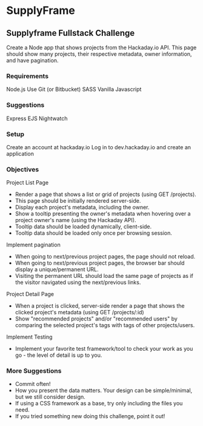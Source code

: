 # SupplyFrame


## Supplyframe Fullstack Challenge 
Create a Node app that shows projects from the Hackaday.io API. This page should show many projects, their respective metadata, owner information, and have pagination. 

### Requirements 
Node.js 
Use Git (or Bitbucket) 
SASS 
Vanilla Javascript

### Suggestions 
Express 
EJS 
Nightwatch

### Setup 
Create an account at hackaday.io 
Log in to dev.hackaday.io and create an application 

### Objectives 
Project List Page 
- Render a page that shows a list or grid of projects (using GET /projects). 
- This page should be initially rendered server-side. 
- Display each project's metadata, including the owner. 
- Show a tooltip presenting the owner's metadata when hovering over a project owner's name (using the Hackaday API). 
- Tooltip data should be loaded dynamically, client-side. 
- Tooltip data should be loaded only once per browsing session. 

Implement pagination 
- When going to next/previous project pages, the page should not reload. 
- When going to next/previous project pages, the browser bar should display a unique/permanent URL. 
- Visiting the permanent URL should load the same page of projects as if the visitor navigated using the next/previous links. 

Project Detail Page 
- When a project is clicked, server-side render a page that shows the clicked project's metadata (using GET /projects/:id)
- Show "recommended projects" and/or "recommended users" by comparing the selected project's tags with tags of other projects/users. 

Implement Testing 
- Implement your favorite test framework/tool to check your work as you go - the level of detail is up to you. 

### More Suggestions 
- Commit often! 
- How you present the data matters. Your design can be simple/minimal, but we still consider design. 
- If using a CSS framework as a base, try only including the files you need. 
- If you tried something new doing this challenge, point it out!
